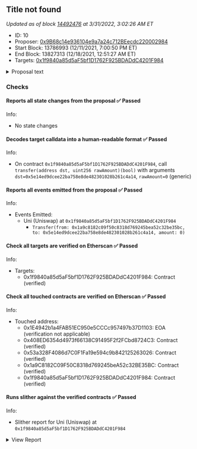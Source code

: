 ## Title not found

_Updated as of block [14492476](https://etherscan.io/block/14492476) at 3/31/2022, 3:02:26 AM ET_

- ID: 10
- Proposer: [0x9B68c14e936104e9a7a24c712BEecdc220002984](https://etherscan.io/address/0x9B68c14e936104e9a7a24c712BEecdc220002984)
- Start Block: 13786993 (12/11/2021, 7:00:50 PM ET)
- End Block: 13827313 (12/18/2021, 12:51:27 AM ET)
- Targets: [0x1f9840a85d5aF5bf1D1762F925BDADdC4201F984](https://etherscan.io/address/0x1f9840a85d5aF5bf1D1762F925BDADdC4201F984#code)

<details>
  <summary>Proposal text</summary>

> Should Uniswap v3 be deployed to Polygon? 
> GFX Labs is submitting Polygon's governance proposal to deploy Uniswap v3 to Polygon on their behalf. 
> 
> The [consensus check](https://snapshot.org/#/uniswap/proposal/0xe869bc63ed483f00c520129724934a206b433dec613a498100e25f9f10fbeac7) passed with 44M (98.87%) YES votes and 500k (1.13%) NO votes. 
> 
> The [temperature check](https://snapshot.org/#/uniswap/proposal/0x47a6eed75673f33e8eb5d7abbfc0279d8c113ec7fa51f8b61c1abcd66dc091c6) passed with 7.79M (~100%) YES votes and 101 (~0%) NO votes. 
> 
> The full proposal can be found [here](https://gov.uniswap.org/t/deploy-uniswap-v3-to-polygon-pos-chain/15058?u=getty).
> 
> ## Summary
> The Polygon team proposes to authorize Uniswap Labs to deploy Uniswap protocol to Polygon PoS on behalf of the community.
> 
> We believe this is the right moment for Uniswap to deploy on Polygon, for several major reasons:
> 
> * Polygon PoS has the second strongest DeFi ecosystem, right after Ethereum L1;
> * Deploying to Polygon PoS can bring a lot of benefits (user base growth, huge savings for users, higher user activity, higher revenue, market capture, return to the original DeFi vision etc);
> * We are willing to incentivize Uniswap adoption, financially and otherwise;
> * Polygon PoS is battle-tested;
> * Polygon is aligned with Ethereum and its values.
> 
> We respectfully submit this proposal for your consideration, and we are looking forward to your questions and feedback.
> 
> We would be willing to commit up to $20M for the aforementioned financial incentives, and we propose to use these funds in the following way: 
> * Up to $15M for a long-term liquidity mining campaign;
> * Up to $5M towards the overall adoption of Uniswap on Polygon. 
> 
> In addition to the financial incentives we are offering will also be supporting the integration by: 
> *  Actively participate in the design and execution of liquidity mining campaigns;
> *  Work with prominent projects in the Polygon DeFi ecosystem to help them understand the benefits of using Uniswap V3 as a “money lego.”
> *  Promote Uniswap as a “money lego” on hackathons and other developer-focused events and efforts etc.
> 
> ## On-chain voting
> 
> This proposal has no on-chain functionality other than polling all Uniswap holders. Although the proposal already exceeded the 40m quorum threshold during the consensus check, the Uniswap community feels it is important to allow all UNI holders the opportunity to cast a vote. One important argument in favor of this decision is that Snapshot is not supported by custody providers like Coinbase, Anchorage, etc., smart contract wallets like Argent/Gnosis safe, or meta governance layers like Index & Compound. 
> 
> Governor Bravo requires at least one on-chain action, so the proposal includes a transfer of 0 UNI to satisfy the requirement.
> 
> If the proposal passes this phase, the Uniswap Labs can deploy Uniswap on Polygon on behalf of the Uniswap community.
</details>

### Checks
#### Reports all state changes from the proposal ✅ Passed
  




Info:
- No state changes

#### Decodes target calldata into a human-readable format ✅ Passed
  




Info:
- On contract `0x1f9840a85d5aF5bf1D1762F925BDADdC4201F984`, call `transfer(address dst, uint256 rawAmount)(bool)` with arguments `dst=0x5e14ed9dcee22ba758e8de482301028b261c4a14`, `rawAmount=0` (generic)

#### Reports all events emitted from the proposal ✅ Passed
  




Info:
- Events Emitted:
    - Uni (Uniswap) at `0x1f9840a85d5aF5bf1D1762F925BDADdC4201F984`
        - `Transfer(from: 0x1a9c8182c09f50c8318d769245bea52c32be35bc, to: 0x5e14ed9dcee22ba758e8de482301028b261c4a14, amount: 0)`

#### Check all targets are verified on Etherscan ✅ Passed
  




Info:
- Targets:
    - 0x1f9840a85d5aF5bf1D1762F925BDADdC4201F984: Contract (verified)

#### Check all touched contracts are verified on Etherscan ✅ Passed
  




Info:
- Touched address:
    - 0x1E4942b1a4FAB51EC950e5CCCc957497b37D1103: EOA (verification not applicable)
    - 0x408ED6354d4973f66138C91495F2f2FCbd8724C3: Contract (verified)
    - 0x53a328F4086d7C0F1Fa19e594c9b842125263026: Contract (verified)
    - 0x1a9C8182C09F50C8318d769245beA52c32BE35BC: Contract (verified)
    - 0x1f9840a85d5aF5bf1D1762F925BDADdC4201F984: Contract (verified)

#### Runs slither against the verified contracts ✅ Passed
  




Info:
- Slither report for Uni (Uniswap) at `0x1f9840a85d5aF5bf1D1762F925BDADdC4201F984`

<details>
<summary>View Report</summary>

```
Compilation warnings/errors on ./Uni.sol:
./Uni.sol:6:1: Warning: Experimental features are turned on. Do not use experimental features on live deployments.
pragma experimental ABIEncoderV2;
^-------------------------------^

[93m
Uni._writeCheckpoint(address,uint32,uint96,uint96) (Uni.sol#543-554) uses a dangerous strict equality:
	- nCheckpoints > 0 && checkpoints[delegatee][nCheckpoints - 1].fromBlock == blockNumber (Uni.sol#546)
Reference: https://github.com/crytic/slither/wiki/Detector-Documentation#dangerous-strict-equalities[0m
[92m
Uni.constructor(address,address,uint256).minter_ (Uni.sol#272) lacks a zero-check on :
		- minter = minter_ (Uni.sol#277)
Uni.setMinter(address).minter_ (Uni.sol#286) lacks a zero-check on :
		- minter = minter_ (Uni.sol#289)
Reference: https://github.com/crytic/slither/wiki/Detector-Documentation#missing-zero-address-validation[0m
[92m
Uni.constructor(address,address,uint256) (Uni.sol#272-280) uses timestamp for comparisons
	Dangerous comparisons:
	- require(bool,string)(mintingAllowedAfter_ >= block.timestamp,Uni::constructor: minting can only begin after deployment) (Uni.sol#273)
Uni.mint(address,uint256) (Uni.sol#297-316) uses timestamp for comparisons
	Dangerous comparisons:
	- require(bool,string)(block.timestamp >= mintingAllowedAfter,Uni::mint: minting not allowed yet) (Uni.sol#299)
Uni.permit(address,address,uint256,uint256,uint8,bytes32,bytes32) (Uni.sol#360-379) uses timestamp for comparisons
	Dangerous comparisons:
	- require(bool,string)(now <= deadline,Uni::permit: signature expired) (Uni.sol#374)
Uni.delegateBySig(address,uint256,uint256,uint8,bytes32,bytes32) (Uni.sol#442-451) uses timestamp for comparisons
	Dangerous comparisons:
	- require(bool,string)(now <= expiry,Uni::delegateBySig: signature expired) (Uni.sol#449)
Reference: https://github.com/crytic/slither/wiki/Detector-Documentation#block-timestamp[0m
[92m
Uni.getChainId() (Uni.sol#577-581) uses assembly
	- INLINE ASM (Uni.sol#579)
Reference: https://github.com/crytic/slither/wiki/Detector-Documentation#assembly-usage[0m
[92m
SafeMath.add(uint256,uint256,string) (Uni.sol#48-53) is never used and should be removed
SafeMath.mod(uint256,uint256) (Uni.sol#172-174) is never used and should be removed
SafeMath.mod(uint256,uint256,string) (Uni.sol#187-190) is never used and should be removed
SafeMath.mul(uint256,uint256,string) (Uni.sol#112-124) is never used and should be removed
SafeMath.sub(uint256,uint256) (Uni.sol#63-65) is never used and should be removed
SafeMath.sub(uint256,uint256,string) (Uni.sol#75-80) is never used and should be removed
Reference: https://github.com/crytic/slither/wiki/Detector-Documentation#dead-code[0m
[92m
Constant Uni.minimumTimeBetweenMints (Uni.sol#213) is not in UPPER_CASE_WITH_UNDERSCORES
Constant Uni.mintCap (Uni.sol#216) is not in UPPER_CASE_WITH_UNDERSCORES
Reference: https://github.com/crytic/slither/wiki/Detector-Documentation#conformance-to-solidity-naming-conventions[0m
[92m
delegate(address) should be declared external:
	- Uni.delegate(address) (Uni.sol#429-431)
delegateBySig(address,uint256,uint256,uint8,bytes32,bytes32) should be declared external:
	- Uni.delegateBySig(address,uint256,uint256,uint8,bytes32,bytes32) (Uni.sol#442-451)
getPriorVotes(address,uint256) should be declared external:
	- Uni.getPriorVotes(address,uint256) (Uni.sol#470-502)
Reference: https://github.com/crytic/slither/wiki/Detector-Documentation#public-function-that-could-be-declared-external[0m
. analyzed (2 contracts with 77 detectors), 19 result(s) found
```

</details>


